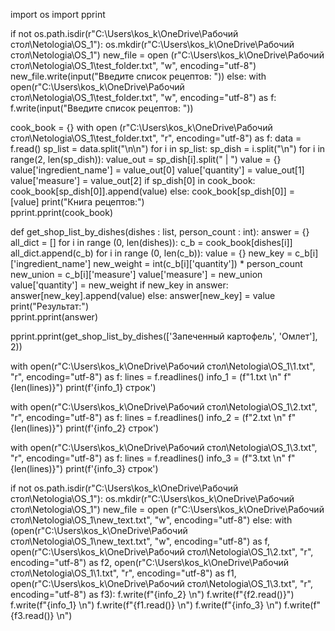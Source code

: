 import os
import pprint


if not os.path.isdir(r"C:\Users\kos_k\OneDrive\Рабочий стол\Netologia\OS_1"):
    os.mkdir(r"C:\Users\kos_k\OneDrive\Рабочий стол\Netologia\OS_1")
    new_file = open (r"C:\Users\kos_k\OneDrive\Рабочий стол\Netologia\OS_1\test_folder.txt", "w", encoding="utf-8")
    new_file.write(input("Введите список рецептов: "))
else:
    with open(r"C:\Users\kos_k\OneDrive\Рабочий стол\Netologia\OS_1\test_folder.txt", "w", encoding="utf-8") as f:
        f.write(input("Введите список рецептов: "))

cook_book = {}
with open (r"C:\Users\kos_k\OneDrive\Рабочий стол\Netologia\OS_1\test_folder.txt", "r", encoding="utf-8") as f:
    data = f.read()
    sp_list = data.split("\n\n")
    for i in sp_list:
        sp_dish = i.split("\n")
        for i in range(2, len(sp_dish)):
            value_out = sp_dish[i].split(" | ")
            value = {}
            value['ingredient_name'] = value_out[0]
            value['quantity'] = value_out[1]
            value['measure'] = value_out[2]
            if sp_dish[0] in cook_book:
                cook_book[sp_dish[0]].append(value)
            else:
                cook_book[sp_dish[0]] = [value]
print("Книга рецептов:")             
pprint.pprint(cook_book)
              


def get_shop_list_by_dishes(dishes : list, person_count : int):
    answer = {}
    all_dict = []
    for i in range (0, len(dishes)):
        c_b = cook_book[dishes[i]]
        all_dict.append(c_b)
        for i in range (0, len(c_b)):
            value = {}
            new_key = c_b[i]['ingredient_name']
            new_weight = int(c_b[i]['quantity']) * person_count
            new_union = c_b[i]['measure']
            value['measure'] = new_union
            value['quantity'] = new_weight
            if new_key in answer:
                answer[new_key].append(value)
            else:
                answer[new_key] = value
    print("Результат:")            
    pprint.pprint(answer)
           

pprint.pprint(get_shop_list_by_dishes(['Запеченный картофель', 'Омлет'], 2))


with open(r"C:\Users\kos_k\OneDrive\Рабочий стол\Netologia\OS_1\1.txt", "r", encoding="utf-8") as f:
    lines = f.readlines()
    info_1 = (f"1.txt \n"
          f"{len(lines)}")
    print(f'{info_1} строк')

with open(r"C:\Users\kos_k\OneDrive\Рабочий стол\Netologia\OS_1\2.txt", "r", encoding="utf-8") as f:
    lines = f.readlines()
    info_2 = (f"2.txt \n"
          f"{len(lines)}")
    print(f'{info_2} строк')
    
with open(r"C:\Users\kos_k\OneDrive\Рабочий стол\Netologia\OS_1\3.txt", "r", encoding="utf-8") as f:
    lines = f.readlines()
    info_3 = (f"3.txt \n"
          f"{len(lines)}")
    print(f'{info_3} строк')
    

if not os.path.isdir(r"C:\Users\kos_k\OneDrive\Рабочий стол\Netologia\OS_1"):
    os.mkdir(r"C:\Users\kos_k\OneDrive\Рабочий стол\Netologia\OS_1")
    new_file = open (r"C:\Users\kos_k\OneDrive\Рабочий стол\Netologia\OS_1\new_text.txt", "w", encoding="utf-8")
else:
    with (open(r"C:\Users\kos_k\OneDrive\Рабочий стол\Netologia\OS_1\new_text.txt", "w", encoding="utf-8") as f,
          open(r"C:\Users\kos_k\OneDrive\Рабочий стол\Netologia\OS_1\2.txt", "r", encoding="utf-8") as f2,
    open(r"C:\Users\kos_k\OneDrive\Рабочий стол\Netologia\OS_1\1.txt", "r", encoding="utf-8") as f1,
    open(r"C:\Users\kos_k\OneDrive\Рабочий стол\Netologia\OS_1\3.txt", "r", encoding="utf-8") as f3):
        f.write(f"{info_2} \n")
        f.write(f"{f2.read()}")
        f.write(f"{info_1} \n")
        f.write(f"{f1.read()} \n")
        f.write(f"{info_3} \n")
        f.write(f"{f3.read()} \n")
     

        















